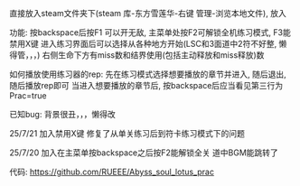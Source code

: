 直接放入steam文件夹下(steam 库-东方雪莲华-右键 管理-浏览本地文件), 放入


功能:
按backspace后按F1 可以开无敌, 主菜单处按F2可解锁全机练习模式, F3能禁用X键
进入练习界面后可以选择从各种地方开始(LSC和3面道中2符不好整, 懒得管，，，)
右侧生命下方有miss数和结界使用(包括主动释放和miss释放)数

如何播放使用练习器的rep:
先在练习模式选择想要播放的章节并进入, 随后退出, 随后播放rep即可
当进入想要播放的章节后, 按backspace后应当看见第三行为 Prac=true


已知bug:
背景很丑，，，懒得改


25/7/21
加入禁用X键
修复了从单关练习后到符卡练习模式下的问题

25/7/20
加入在主菜单按backspace之后按F2能解锁全关
道中BGM能跳转了


代码:
https://github.com/RUEEE/Abyss_soul_lotus_prac